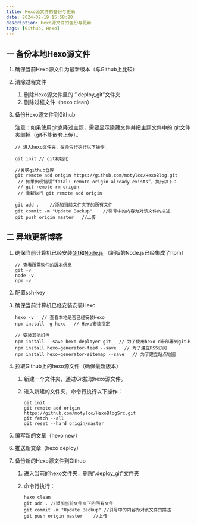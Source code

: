 ```yaml
---
title: Hexo源文件的备份与更新
date: 2024-02-19 15:58:28
description: Hexo源文件的备份与更新
tags: [Github, Hexo]
---
```


## 一 备份本地Hexo源文件

1. 确保当前Hexo源文件为最新版本（与Github上比较）

2. 清除过程文件

   1. 删除Hexo源文件里的 ”.deploy_git”文件夹
   2. 删除过程文件（hexo clean）

3. 备份Hexo源文件到Github

   注意：如果使用git克隆过主题，需要显示隐藏文件并把主题文件中的.git文件夹删掉（git不能嵌套上传）。

   ```
   // 进入hexo文件夹，在命令行执行以下操作：
   
   git init	// git初始化
   
   //关联github仓库
   git remote add origin https://github.com/motylcc/HexoBlog.git	
   	// 如果出现错误“fatal: remote origin already exists”，执行以下：
   	// git remote rm origin
   	// 重新执行 git remote add origin 
   	
   git add .	//添加当前文件夹下的所有文件
   git commit -m "Update Backup"	//引号中的内容为对该文件的描述
   git push origin master	//上传
   ```

## 二 异地更新博客

1. 确保当前计算机已经安装[Git](https://git-scm.com/download/win)和[Node.js](https://nodejs.org/en/) （新版的Node.js已经集成了npm）

   ```
   // 查看所需软件的版本信息
   git -v
   node -v
   npm -v
   ```

2. 配置ssh-key

3. 确保当前计算机已经安装安装Hexo

   ```
   hexo -v   // 查看本地是否已经安装Hexo
   npm install -g hexo   // Hexo安装指定
   
   // 安装其他组件
   npm install --save hexo-deployer-git   // 为了使用hexo d来部署到git上 
   npm install hexo-generator-feed --save   // 为了建立RSS订阅
   npm install hexo-generator-sitemap --save   // 为了建立站点地图
   ```

4. 拉取Github上的hexo源文件（确保最新版本）

   1. 新建一个文件夹，通过Git拉取hexo源文件。

   2. 进入新建的文件夹，命令行执行以下操作：

      ```
      git init
      git remote add origin https://github.com/motylcc/HexoBlogSrc.git
      git fetch --all
      git reset --hard origin/master
      ```

5. 编写新的文章（hexo new）

6. 推送新文章（hexo deploy）

7. 备份新的Hexo源文件到Github

   1. 进入当前的hexo文件夹，删除”.deploy_git”文件夹

   2. 命令行执行：

      ```
      hexo clean
      git add .	//添加当前文件夹下的所有文件
      git commit -m "Update Backup"	//引号中的内容为对该文件的描述
      git push origin master	//上传
      ```

      




